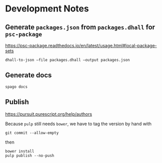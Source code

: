 # Development Notes

## Generate `packages.json` from `packages.dhall` for `psc-package`

https://psc-package.readthedocs.io/en/latest/usage.html#local-package-sets

```
dhall-to-json –file packages.dhall –output packages.json
```

## Generate docs

```
spago docs
```

## Publish

https://pursuit.purescript.org/help/authors

Because `pulp` still needs `bower`, we have to tag the version by hand with

```
git commit --allow-empty
```

then

```
bower install
pulp publish --no-push
```

